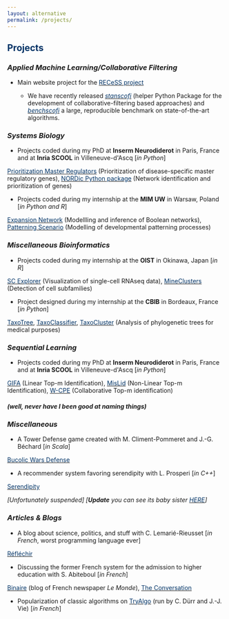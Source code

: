```yaml
---
layout: alternative
permalink: /projects/
---
```


## **<font color="#003366">Projects</font>**

### *Applied Machine Learning/Collaborative Filtering*

- Main website project for the [<font color="#003366">RECeSS project</font>](https://recess-eu-project.github.io/)

   + We have recently released *[<font color="#003366">stanscofi</font>](https://github.com/recess-eu-project/stanscofi)* (helper Python Package for the development of collaborative-filtering based approaches) and *[<font color="#003366">benchscofi</font>](https://github.com/recess-eu-project/benchscofi)* a large, reproducible benchmark on state-of-the-art algorithms.

### *Systems Biology*
- Projects coded during my PhD at **Inserm Neurodiderot** in Paris, France and at **Inria SCOOL** in Villeneuve-d'Ascq [*in Python*]

[<font color="#003366">Prioritization Master Regulators</font>](https://github.com/clreda/PrioritizationMasterRegulators) (Prioritization of disease-specific master regulatory genes), [<font color="#003366">NORDic Python package</font>](https://pypi.org/project/NORDic/) (Network identification and prioritization of genes)

- Projects coded during my internship at the **MIM UW** in Warsaw, Poland [*in Python and R*]

[<font color="#003366">Expansion Network</font>](https://github.com/regulomics/expansion-network) (Modellling and inference of Boolean networks), [<font color="#003366">Patterning Scenario</font>](https://github.com/clreda/patterning-scenario) (Modelling of developmental patterning processes)

### *Miscellaneous Bioinformatics*

- Projects coded during my internship at the **OIST** in Okinawa, Japan [*in R*]

[<font color="#003366">SC Explorer</font>](https://github.com/clreda/sc-explorer) (Visualization of single-cell RNAseq data), [<font color="#003366">MineClusters</font>](https://github.com/clreda/mineclusters) (Detection of cell subfamilies)

- Project designed during my internship at the **CBIB** in Bordeaux, France [*in Python*]

[<font color="#003366">TaxoTree</font>](https://github.com/cbib/taxotree), [<font color="#003366">TaxoClassifier</font>](https://github.com/kuredatan/taxoclassifier), [<font color="#003366">TaxoCluster</font>](https://github.com/kuredatan/taxocluster) (Analysis of phylogenetic trees for medical purposes)

### *Sequential Learning*

- Projects coded during my PhD at **Inserm Neurodiderot** in Paris, France and at **Inria SCOOL** in Villeneuve-d'Ascq [*in Python*]

[<font color="#003366">GIFA</font>](https://github.com/clreda/linear-top-m) (Linear Top-m Identification), [<font color="#003366">MisLid</font>](https://github.com/clreda/misspecified-top-m) (Non-Linear Top-m Identification), [<font color="#003366">W-CPE</font>](https://github.com/clreda/near-optimal-federated) (Collaborative Top-m identification)

##### *(well, never have I been good at naming things)*

### *Miscellaneous*

- A Tower Defense game created with M. Climent-Pommeret and J.-G. Béchard [*in Scala*]

[<font color="#003366">Bucolic Wars Defense</font>](https://gitlab.pimeys.fr/Chopopope/BucolicWarsDefense)

- A recommender system favoring serendipity with L. Prosperi [*in C++*]

[<font color="#003366">Serendipity</font>](https://github.com/BisounoursArcEnCiel/Serendipity)

*[Unfortunately suspended]*
*[**Update** you can see its baby sister [<font color="#003366">HERE</font>](https://github.com/kuredatan/projet-gml)]*

### *Articles & Blogs*

- A blog about science, politics, and stuff with C. Lemarié-Rieusset [*in French*, worst programming language ever]

[<font color="#003366">Réfléchir</font>](http://reflechir.fr/)

- Discussing the former French system for the admission to higher education with S. Abiteboul [*in French*]

[<font color="#003366">Binaire</font>](http://binaire.blog.lemonde.fr/2016/10/17/a-p-b-la-vie-apres-le-bac/) (blog of French newspaper *Le Monde*), [<font color="#003366">The Conversation</font>](https://theconversation.com/a-p-b-la-vie-apres-le-bac-66848)

- Popularization of classic algorithms on [<font color="#003366">TryAlgo</font>](http://tryalgo.org/) (run by C. Dürr and J.-J. Vie) [*in French*]
